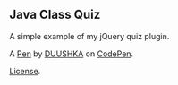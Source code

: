 Java Class Quiz
---------------
A simple example of my jQuery quiz plugin.

A [Pen](https://codepen.io/duushka/pen/wvwNrYM) by [DUUSHKA](https://codepen.io/duushka) on [CodePen](https://codepen.io).

[License](https://codepen.io/duushka/pen/wvwNrYM/license).